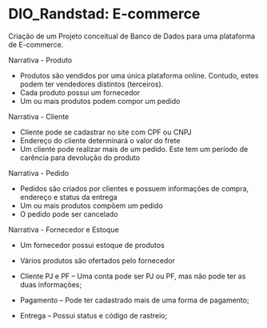 # DIO_Randstad: E-commerce

Criação de um Projeto conceitual de Banco de Dados para uma plataforma de E-commerce.

Narrativa - Produto
- Produtos são vendidos por uma única plataforma online. Contudo, estes podem ter vendedores distintos (terceiros).
- Cada produto possui um fornecedor
- Um ou mais produtos podem compor um pedido

Narrativa - Cliente
- Cliente pode se cadastrar no site com CPF ou CNPJ
- Endereço do cliente determinará o valor do frete
- Um cliente pode realizar mais de um pedido. Este tem um período de carência para devolução do produto

Narrativa - Pedido
- Pedidos são criados por clientes e possuem informações de compra, endereço e status da entrega
- Um ou mais produtos compõem um pedido
- O pedido pode ser cancelado

Narrativa - Fornecedor e Estoque
- Um fornecedor possui estoque de produtos
- Vários produtos são ofertados pelo fornecedor

- Cliente PJ e PF – Uma conta pode ser PJ ou PF, mas não pode ter as duas informações;
- Pagamento – Pode ter cadastrado mais de uma forma de pagamento;
- Entrega – Possui status e código de rastreio;

